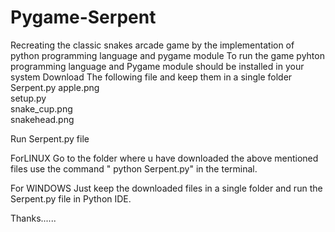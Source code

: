 # Pygame-Serpent
Recreating the classic snakes arcade game by the implementation of python programming language and pygame module
To run the game pyhton programming language and Pygame module should be installed in your system
Download The following file and keep them in a single folder
Serpent.py
apple.png	
setup.py	
snake_cup.png	
snakehead.png

Run Serpent.py file

ForLINUX
Go to the folder where u have downloaded the above mentioned files use the command  " python Serpent.py" in the terminal.

For WINDOWS
Just keep the downloaded files in a single folder and run the Serpent.py file in Python IDE.






Thanks......